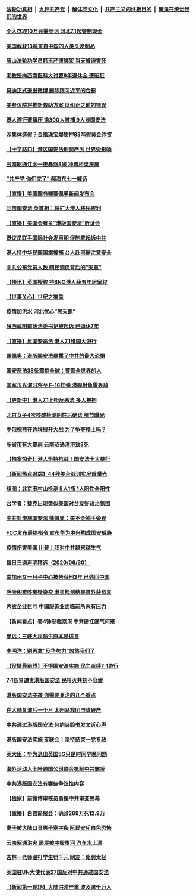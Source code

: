 ####  [法轮功真相](../../../../basic/blob/master/README.md?t=07020131) &nbsp;|&nbsp; [九评共产党](../../../../9ping.md/blob/master/README.md?t=07020131) &nbsp;|&nbsp; [解体党文化](../../../../jtdwh.md/blob/master/README.md?t=07020131)  &nbsp;|&nbsp; [共产主义的终极目的](../../../../gczydzjmd.md/blob/master/README.md?t=07020131) &nbsp;|&nbsp; [魔鬼在统治我们的世界](../../../../mgztzwmdsj.md/blob/master/README.md?t=07020131) 

#### [个人存取10万元需登记 河北7.1起管制现金](../pages/nsc413/n12225013.md?t=07020131) 

#### [美国截获13吨来自中国的人类头发制品](../pages/nsc413/n12225251.md?t=07020131) 

#### [唐山法轮功学员韩玉芹遭绑架 当天被迫害死](../pages/nsc413/n12224379.md?t=07020131) 

#### [老教授向西南医科大讨要9年退休金 遭驱赶](../pages/nsc413/n12221926.md?t=07020131) 

#### [莫迪正式退出微博 删除跟习近平的合影](../pages/nsc413/n12225068.md?t=07020131) 

#### [美参议院将推新救助方案 以纠正之前的错误](../pages/nsc413/n12224957.md?t=07020131) 

#### [港人游行遭镇压 逾300人被捕 9人涉国安法](../pages/nsc413/n12225008.md?t=07020131) 

#### [涉集体造假？金凰珠宝爆质押83吨假黄金诈贷](../pages/nsc413/n12224571.md?t=07020131) 

#### [【十字路口】港区国安法刑罚严厉 世界受影响](../pages/nsc413/n12223339.md?t=07020131) 

#### [云南昭通江水一夜暴涨8米 冲垮桥梁房屋](../pages/nsc413/n12224735.md?t=07020131) 

#### [“共产党 你们完了” 郝海东七一喊话](../pages/nsc413/n12224330.md?t=07020131) 

#### [【直播】美国国务卿蓬佩奥新闻发布会](../pages/nsc413/n12224924.md?t=07020131) 

#### [回击国安法 英首相：将扩大港人移民权利](../pages/nsc413/n12224764.md?t=07020131) 

#### [【直播】美国会有关“港版国安法”听证会](../pages/nsc413/n12223128.md?t=07020131) 

#### [港议员联手国际社会发声明 促制裁起诉中共](../pages/nsc413/n12224652.md?t=07020131) 

#### [港人持中华民国国旗被捕 台人赴港需注意安全](../pages/nsc413/n12224335.md?t=07020131) 

#### [中共公布党员人数 网民调侃背后的“天意”](../pages/nsc413/n12224511.md?t=07020131) 

#### [【快讯】英国授权 持BNO港人获五年居留权](../pages/nsc413/n12224889.md?t=07020131) 

#### [【世事关心】世纪之掩盖](../pages/nsc413/n12223498.md?t=07020131) 

#### [疫情加洪水 河北忧心“黑天鹅”](../pages/nsc413/n12223344.md?t=07020131) 

#### [陕西咸阳前政法委书记被起诉 已退休7年](../pages/nsc413/n12224538.md?t=07020131) 

#### [【直播】反国安恶法 港人7.1维园大游行](../pages/nsc413/n12219819.md?t=07020131) 


#### [蓬佩奥：港版国安法暴露了中共的最大恐惧](../pages/nsc413/n12224268.md?t=07020131) 

#### [国安恶法38条震惊全球：要管全世界的人](../pages/nsc413/n12224164.md?t=07020131) 

#### [国军汉光演习将至 F-16挂弹 潜舰射鱼雷轰敌](../pages/nsc413/n12220978.md?t=07020131) 

#### [【更新中】港人7.1上街反恶法 多人被拘](../pages/nsc413/n12224126.md?t=07020131) 

#### [北京女子4次核酸检测阴性后确诊 细节曝光](../pages/nsc413/n12223769.md?t=07020131) 

#### [中俄棕熊在边境展开大战 为了争夺领土吗？](../pages/nsc413/n12223626.md?t=07020131) 

#### [多省市有大暴雨 云南昭通洪涝致3死](../pages/nsc413/n12223633.md?t=07020131) 

#### [【拍案惊奇】港人坚持抗战！国安法十大暴行](../pages/nsc413/n12223602.md?t=07020131) 

#### [【新闻热点追踪】44秒美台战训实况首曝光](../pages/nsc413/n12223588.md?t=07020131) 

#### [组图：北京田村山检测 5人1瓶 1人阳性全阳性](../pages/nsc413/n12222637.md?t=07020131) 

#### [台学者：捷克出现类似美国对台友好政治氛围](../pages/nsc413/n12223424.md?t=07020131) 

#### [中共对港施国安法 蓬佩奥：美不会袖手旁观](../pages/nsc413/n12223421.md?t=07020131) 

#### [FCC发布最终指令 宣布华为中兴构成国安威胁](../pages/nsc413/n12222824.md?t=07020131) 

#### [疫情伤害美国 川普：我对中共越来越生气](../pages/nsc413/n12223407.md?t=07020131) 

#### [每日三退声明精选（2020/06/30）](../pages/nsc413/n12223400.md?t=07020131) 

#### [南加州又一月子中心被告获刑3年 已逃回中国](../pages/nsc413/n12223221.md?t=07020131) 

#### [呼吸困难咳嗽疑染疫 港星检测结果意外获恭喜](../pages/nsc413/n12223084.md?t=07020131) 

#### [内衣企业巨亏 中国服饰业面临前所未有压力](../pages/nsc413/n12222976.md?t=07020131) 

#### [【新闻看点】美4锤制裁京港 中共硬扛底气何来](../pages/nsc413/n12223141.md?t=07020131) 

#### [廖远：三峡大坝防洪原本是谎言](../pages/nsc413/n12223220.md?t=07020131) 

#### [李明洋：别再拿“反华势力”忽悠我们了](../pages/nsc413/n12223090.md?t=07020131) 

#### [【役情最前线】不惧国安法实施 民主派续7·1游行](../pages/nsc413/n12223038.md?t=07020131) 

#### [7·1各界谴责港版国安法 民吁灭共刻不容缓](../pages/nsc413/n12222917.md?t=07020131) 

#### [港版国安法突袭 你需要关注的几个重点](../pages/nsc413/n12222881.md?t=07020131) 

#### [在大陆复演后一个月 太阳马戏团申请破产](../pages/nsc413/n12223024.md?t=07020131) 

#### [中共通过港版国安法 何韵诗脸书发文诉心声](../pages/nsc413/n12222874.md?t=07020131) 

#### [港版国安法实施 支联会：坚持结束一党专政](../pages/nsc413/n12222758.md?t=07020131) 

#### [英大臣：华为退出英国5G只是时间早晚问题](../pages/nsc413/n12223030.md?t=07020131) 

#### [海外活动人士吁跨国公司联合抵制中共霸凌](../pages/nsc413/n12222766.md?t=07020131) 

#### [中共港版国安法有哪些争议性内容](../pages/nsc413/n12222805.md?t=07020131) 

#### [【独家】前微博审核员勇揭中共审查黑幕](../pages/nsc413/n12207542.md?t=07020131) 

#### [【重播】白宫简报会：确诊269万死12.9万](../pages/nsc413/n12222860.md?t=07020131) 

#### [妻子被大陆口音男子塞字条 阮民安斥白色恐怖](../pages/nsc413/n12222721.md?t=07020131) 

#### [云南昭通洪灾 房屋被冲毁堕河 汽车水上漂](../pages/nsc413/n12222555.md?t=07020131) 

#### [吉林一老师殴打学生罚千元 网友：处罚太轻](../pages/nsc413/n12222797.md?t=07020131) 

#### [英国驻UN大使代表27国反对中共通过国安法](../pages/nsc413/n12222760.md?t=07020131) 

#### [【新闻第一现场】大陆洪涝严重 波及逾千万人](../pages/nsc413/n12222063.md?t=07020131) 

